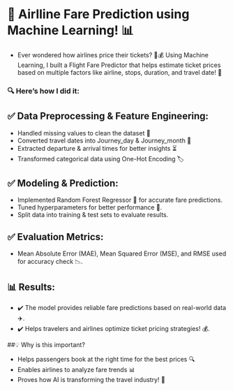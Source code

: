# 🚀 Airlline Fare Prediction using Machine Learning! 📊
* Ever wondered how airlines price their tickets? 🤔💰 Using Machine Learning, I built a Flight Fare Predictor that helps estimate ticket prices based on multiple factors like airline, stops, duration, and travel date! 🛫

### 🔍 Here’s how I did it:

## ✅ Data Preprocessing & Feature Engineering:

* Handled missing values to clean the dataset 🧼
* Converted travel dates into Journey_day & Journey_month 📆
* Extracted departure & arrival times for better insights ⏳
* Transformed categorical data using One-Hot Encoding 🏷️

## ✅ Modeling & Prediction:

* Implemented Random Forest Regressor 🌲 for accurate fare predictions.
* Tuned hyperparameters for better performance 🎯.
* Split data into training & test sets to evaluate results.

## ✅ Evaluation Metrics:

* Mean Absolute Error (MAE), Mean Squared Error (MSE), and RMSE used for accuracy check 📉.

## 📊 Results:
* ✔️ The model provides reliable fare predictions based on real-world data ✈️.
* ✔️ Helps travelers and airlines optimize ticket pricing strategies! 💰.

##💡 Why is this important?

* Helps passengers book at the right time for the best prices 🔍
* Enables airlines to analyze fare trends 📊
* Proves how AI is transforming the travel industry! 🤖
